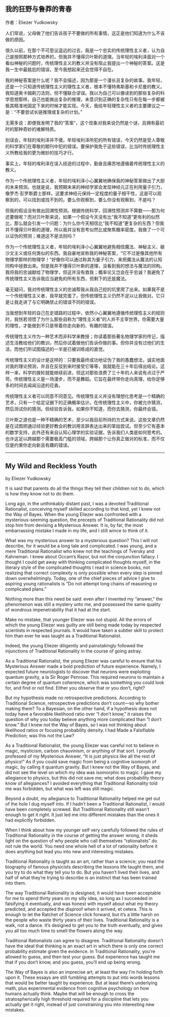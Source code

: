 ## 我的狂野与鲁莽的青春

作者：Eliezer Yudkowsky

人们常说，父母做了他们告诉孩子不要做的所有事情，这正是他们知道为什么不该做的原因。

很久以前，在那个不可思议遥远的过去，我是一个忠实的传统理性主义者，认为自己是按照那种方式培养的，但我并不懂得贝叶斯的道理。当年轻的埃利泽面对一个看似神秘的问题时，传统理性主义的教义并没有阻止我提出一个神秘的答案。这是我一生中最尴尬的错误，至今我想起来还会觉得不自在。

我的神秘答案是什么呢？我不会描述，因为那是一个漫长且复杂的故事。我年轻，还是一个只知道传统理性主义的理性主义者，根本不懂特弗斯基和卡尼曼的教义。我知道奥卡姆剃刀法则，但不懂联合谬误。我以为自己可以像读到的那些复杂的科学思想那样，自己也能做出复杂的推理，未意识到正确的复杂性只有在每一步都被极其精准地固定下来的时候才能实现。今天，我给年轻理性主义者的主要建议之一是：“不要尝试长链推理或复杂的计划。”

无需多说：即便我发明了我的“答案”，这个现象对我来说仍然是个谜，且拥有最初时的那种奇妙的难解特质。

别误会，年轻的埃利泽并不傻。年轻埃利泽所犯的所有错误，今天仍然是受人尊敬的科学家们在尊敬的期刊中犯的错误。要保护我免于这些错误，比当时传统理性主义所教给我的更为微妙的技巧才行。

事实上，年轻的埃利泽在误入歧途的过程中，勤奋且痛苦地遵循着传统理性主义的教义。

作为一个传统理性主义者，年轻的埃利泽小心翼翼地确保我的神秘答案做出了大胆的未来预测。也就是说，我预期未来的神经学家会发现神经元正在利用量子引力，像罗杰·彭罗斯爵士那样。这要求神经元保持一定程度的量子相干性，这是可以观察到的，可以找到或找不到的。要么你观察到，要么你没有观察到，不是吗？

但我的假设没有做出回溯性预测。根据传统科学，回溯性预测并不算数——那为何还要做呢？而对贝叶斯来说，如果一个假设今天没有比“我不知道”更有利的似然比，那么就会引发一个问题：为什么你今天相信比“我不知道”更复杂的东西？但我并不懂得贝叶斯的道理，所以我并没有思考似然比或聚焦概率密度。我做了一个可以证伪的预测；难道这不是法则吗？

作为一个传统理性主义者，年轻的埃利泽小心翼翼地避免相信魔法、神秘主义、碳沙文主义或任何类似的东西。我自豪地宣称我的神秘答案，“它不过是像其他所有物理学那样的物理学！”好像你可以通过称其为量子引力，来把魔法从魔法的认知同构中拯救出来。但是我并不懂得贝叶斯的道理，没看到我的想法与魔法的同构。我将我的忠诚献给了物理学，但这并没有救我；概率论又岂会在乎忠诚？我避免了传统理性主义告诉我应当避免的所有东西，但剩下的还是魔法。

毫无疑问，我对传统理性主义的忠诚帮我从我自己挖的坑里爬了出来。如果我不是一个传统理性主义者，我早就完蛋了。但传统理性主义仍然不足以让我做对。它只是让我走进了与它明确禁止的错误不同的错误。

当我想到年轻的自己在走错路的过程中，依然小心翼翼地遵循传统理性主义的规则时，我恍若领悟了为什么那些自称为“理性主义者”的人并不主宰世界。你需要大量的理性，才能做到不只是带着你走向新的、有趣的错误。

传统理性主义作为一种艺术而非科学来教授；你读着那些著名物理学家的传记，描述生活教给他们的教训，然后你试着做他们告诉你做的事。但你并没有过他们的生活，而他们所试图描述的一半是已被训练成的直觉。

传统理性主义的设计是这样的：只要我最终成功地证伪了我的愚蠢想法，诚实地面对我的理论预测，并且在反驳到来时接受它等等，我就能在三十年后得出结论。这样一来，科学的拨轮就能继续前进，但这对那些浪费了三十年的人来说有点过于严苛。传统理性主义是一场漫步，而不是舞蹈。它旨在最终带你走向真理，给你足够多的时间去闻闻沿途的花香。

传统理性主义者可以同意不同意见。传统理性主义并没有理想化思考是一个精确的艺术，只有一个给定证据下的正确概率估计。在传统理性主义中，你被允许猜测，然后测试你的猜测。但经验告诉我，如果你不知道，而你去猜测，你最终会错。

贝叶斯之道也是一种不精确的艺术，至少以我目前所持的方式来说。这些文章仍然是在试图把通过经验更好教会的教训用言辞表达出来的笨拙尝试。但至少它有基本的数学支持，此外还有来自认知心理学的实验证据，告诉我们人类是如何思考的。也许这足以跨越那个需要极高门槛的领域，跨越那个让你真正做对的标准，而不仅仅是约束你走向新且有趣的错误。

---

## My Wild and Reckless Youth

by Eliezer Yudkowsky

It is said that parents do all the things they tell their children not to do, which is how they know not to do them.

Long ago, in the unthinkably distant past, I was a devoted Traditional Rationalist, conceiving myself skilled according to that kind, yet I knew not the Way of Bayes. When the young Eliezer was confronted with a mysterious-seeming question, the precepts of Traditional Rationality did not stop him from devising a Mysterious Answer. It is, by far, the most embarrassing mistake I made in my life, and I still wince to think of it.

What was my mysterious answer to a mysterious question? This I will not describe, for it would be a long tale and complicated. I was young, and a mere Traditional Rationalist who knew not the teachings of Tversky and Kahneman. I knew about Occam’s Razor, but not the conjunction fallacy. I thought I could get away with thinking complicated thoughts myself, in the literary style of the complicated thoughts I read in science books, not realizing that correct complexity is only possible when every step is pinned down overwhelmingly. Today, one of the chief pieces of advice I give to aspiring young rationalists is “Do not attempt long chains of reasoning or complicated plans.”

Nothing more than this need be said: even after I invented my “answer,” the phenomenon was still a mystery unto me, and possessed the same quality of wondrous impenetrability that it had at the start.

Make no mistake, that younger Eliezer was not stupid. All the errors of which the young Eliezer was guilty are still being made today by respected scientists in respected journals. It would have taken a subtler skill to protect him than ever he was taught as a Traditional Rationalist.

Indeed, the young Eliezer diligently and painstakingly followed the injunctions of Traditional Rationality in the course of going astray.

As a Traditional Rationalist, the young Eliezer was careful to ensure that his Mysterious Answer made a bold prediction of future experience. Namely, I expected future neurologists to discover that neurons were exploiting quantum gravity, a la Sir Roger Penrose. This required neurons to maintain a certain degree of quantum coherence, which was something you could look for, and find or not find. Either you observe that or you don’t, right?

But my hypothesis made no retrospective predictions. According to Traditional Science, retrospective predictions don’t count—so why bother making them? To a Bayesian, on the other hand, if a hypothesis does not today have a favorable likelihood ratio over “I don’t know,” it raises the question of why you today believe anything more complicated than “I don’t know.” But I knew not the Way of Bayes, so I was not thinking about likelihood ratios or focusing probability density. I had Made a Falsifiable Prediction; was this not the Law?

As a Traditional Rationalist, the young Eliezer was careful not to believe in magic, mysticism, carbon chauvinism, or anything of that sort. I proudly professed of my Mysterious Answer, “It is just physics like all the rest of physics!” As if you could save magic from being a cognitive isomorph of magic, by calling it quantum gravity. But I knew not the Way of Bayes, and did not see the level on which my idea was isomorphic to magic. I gave my allegiance to physics, but this did not save me; what does probability theory know of allegiances? I avoided everything that Traditional Rationality told me was forbidden, but what was left was still magic.

Beyond a doubt, my allegiance to Traditional Rationality helped me get out of the hole I dug myself into. If I hadn’t been a Traditional Rationalist, I would have been completely screwed. But Traditional Rationality still wasn’t enough to get it right. It just led me into different mistakes than the ones it had explicitly forbidden.

When I think about how my younger self very carefully followed the rules of Traditional Rationality in the course of getting the answer wrong, it sheds light on the question of why people who call themselves “rationalists” do not rule the world. You need one whole hell of a lot of rationality before it does anything but lead you into new and interesting mistakes.

Traditional Rationality is taught as an art, rather than a science; you read the biography of famous physicists describing the lessons life taught them, and you try to do what they tell you to do. But you haven’t lived their lives, and half of what they’re trying to describe is an instinct that has been trained into them.

The way Traditional Rationality is designed, it would have been acceptable for me to spend thirty years on my silly idea, so long as I succeeded in falsifying it eventually, and was honest with myself about what my theory predicted, and accepted the disproof when it arrived, et cetera. This is enough to let the Ratchet of Science click forward, but it’s a little harsh on the people who waste thirty years of their lives. Traditional Rationality is a walk, not a dance. It’s designed to get you to the truth eventually, and gives you all too much time to smell the flowers along the way.

Traditional Rationalists can agree to disagree. Traditional Rationality doesn’t have the ideal that thinking is an exact art in which there is only one correct probability estimate given the evidence. In Traditional Rationality, you’re allowed to guess, and then test your guess. But experience has taught me that if you don’t know, and you guess, you’ll end up being wrong.

The Way of Bayes is also an imprecise art, at least the way I’m holding forth upon it. These essays are still fumbling attempts to put into words lessons that would be better taught by experience. But at least there’s underlying math, plus experimental evidence from cognitive psychology on how humans actually think. Maybe that will be enough to cross the stratospherically high threshold required for a discipline that lets you actually get it right, instead of just constraining you into interesting new mistakes.
